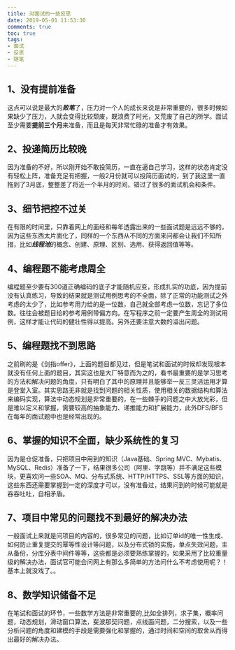 ```yaml
---
title: 对面试的一些反思
date: 2019-05-01 11:53:30
comments: true
toc: true
tags:
- 面试
- 反思
- 随笔
---
```


## 1、没有提前准备
  这点可以说是最大的***败笔***了，压力对一个人的成长来说是非常重要的，很多时候如果缺少了压力，人就会变得比较颓废，既浪费了时光，又荒废了自己的所学。面试至少需要**提前三个月**来准备，而且是每天非常忙碌的准备才有效果。
    <!--more-->
## 2、投递简历比较晚
  因为准备的不好，所以刚开始不敢投简历，一直在逼自己学习，这样的状态肯定没有轻松上阵，准备充足有把握，一般2月份就可以投简历面试的，到了我这里一直拖到了3月底，整整差了将近一个半月的时间，错过了很多的面试机会和条件。
## 3、细节把控不过关
  在有限的时间里，只靠着网上的面经和每年透露出来的一些面试题是远远不够的，因为这些东西太片面化了，同样的一个东西从不同的方面来问都会让我们不知所措，比如***线程池***的概念、创建、原理、区别、选用、获得返回值等等。
## 4、编程题不能考虑周全
  编程题至少要有300道正确编码的底子才能随机应变，形成扎实的功底，因为提前没有认真练习，导致的结果就是测试用例思考的不全面，除了正常的功能测试之外考虑的太少了，比如参考用力给的是一位数，自己就全部考虑一位数，忘记了多位数。往往会被题目给的参考用例带偏方向。在写程序之前一定要产生周全的测试用例，这样才能让代码的健壮性得以提高。另外还要注意大数的溢出问题。
## 5、编程题找不到思路
  之前刷的是《剑指offer》，上面的题目都见过，但是笔试和面试的时候却发现根本就没有任何上面的题目，其实这也是大厂特意而为之的，看书最重要的是学习思考的方法和解决问题的角度，只有明白了其中的原理并且能够举一反三灵活运用才算是登堂入室。其实思路无非就是找到问题的相关性质，使用相关的数据结构和算法来编码实现，算法中动态规划是非常重要的，在一些棘手的问题之中大放光彩，但是难以定义和掌握，需要较高的抽象能力、递推能力和扩展能力，此外DFS/BFS在每年的面试题中也是经常出现的。
## 6、掌握的知识不全面，缺少系统性的复习
  因为是仓促准备，只把项目中用到的知识（Java基础、Spring MVC、Mybatis、MySQL、Redis）准备了一下，结果很多公司（阿里、字跳等）并不满足这些模块，更喜欢问一些SOA、MQ、分布式系统、HTTP/HTTPS、SSL等方面的知识，这些东西还需要掌握到一定的深度才可以，没有准备过，结果问到的时候可能就是吞吞吐吐，自相矛盾。
## 7、项目中常见的问题找不到最好的解决办法
  一般面试上来就是问项目的内容的，很多常见的问题，比如订单id的唯一性生成、如何防止重复提交的幂等性设计等问题，以及分布式锁的实施，单点失效问题，主从备份，分库分表中间件等等，这些都是必须要熟练掌握的，如果采用了比较重量级的解决办法，面试官可能会问网上有那么多简单的方法问什么不考虑使用呢？！基本上就没戏了。。
## 8、数学知识储备不足
  在笔试和面试的环节，一些数学方法是非常重要的,比如全排列，求子集，概率问题，动态规划，滑动窗口算法，斐波那契问题，点线面问题，二分搜索，以及一些分析问题的角度和建模的手段是需要强化和掌握的，通过时间和空间的取舍从而得出最好的解决办法。